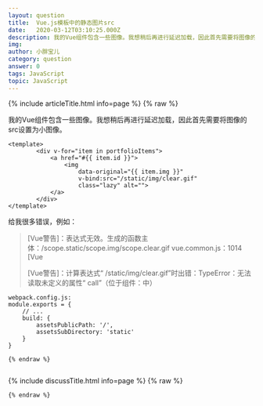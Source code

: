 ```yaml
---
layout: question
title:  Vue.js模板中的静态图片src
date:   2020-03-12T03:10:25.000Z
description: 我的Vue组件包含一些图像。我想稍后再进行延迟加载，因此首先需要将图像的src设置为小图像。<template>        <div v-for...
img: 
author: 小胖宝儿
category: question
answer: 0
tags: JavaScript
topic: JavaScript
---
```

<div class="article-root">
  <div class="article">
    {% include articleTitle.html info=page %}
    {% raw %}
    <div class="article-content"><p><font style="vertical-align: inherit;"><font style="vertical-align: inherit;">我的Vue组件包含一些图像。</font><font style="vertical-align: inherit;">我想稍后再进行延迟加载，因此首先需要将图像的src设置为小图像。</font></font></p>

<pre><code>&lt;template&gt;<font></font>
        &lt;div v-for="item in portfolioItems"&gt;<font></font>
            &lt;a href="#{{ item.id }}"&gt;<font></font>
                &lt;img<font></font>
                    data-original="{{ item.img }}"<font></font>
                    v-bind:src="/static/img/clear.gif"<font></font>
                    class="lazy" alt=""&gt;<font></font>
            &lt;/a&gt;<font></font>
        &lt;/div&gt;<font></font>
&lt;/template&gt;<font></font>
</code></pre>

<p><font style="vertical-align: inherit;"><font style="vertical-align: inherit;">给我很多错误，例如：</font></font></p>

<blockquote>
  <p><font style="vertical-align: inherit;"><font style="vertical-align: inherit;">[Vue警告]：表达式无效。</font><font style="vertical-align: inherit;">生成的函数主体：/scope.static/scope.img/scope.clear.gif vue.common.js：1014 [Vue</font></font></p>
  
  <p><font style="vertical-align: inherit;"><font style="vertical-align: inherit;">[Vue警告]：计算表达式“ /static/img/clear.gif”时出错：TypeError：无法读取未定义的属性“ call”（位于组件：中）</font></font></p>
</blockquote>

<pre><code>webpack.config.js:<font></font>
module.exports = {<font></font>
    // ...<font></font>
    build: {<font></font>
        assetsPublicPath: '/',<font></font>
        assetsSubDirectory: 'static'<font></font>
    }<font></font>
}<font></font>
</code></pre></div>
    {% endraw %}
  </div>
  <p style="height: 0;width:0;overflow: hidden;"> 第926篇《Vue.js模板中的静态图片src》来自Winter(https://github.com/aiyld/aiyld.github.io)的站点</p>
  <div class="discuss-wrapper">
    {% include discussTitle.html info=page %}
    {% raw %}
    
    {% endraw %}
  </div>
<div>
